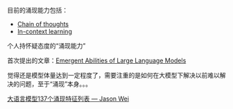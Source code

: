 目前的涌现能力包括：
- [Chain of thoughts](4.%20Artificial%20intelligence/2.%20Approaches/Artificial%20neural%20network/Large%20language%20model/Chain%20of%20thoughts.md)
- [In-context learning](4.%20Artificial%20intelligence/2.%20Approaches/Artificial%20neural%20network/Large%20language%20model/In-context%20learning.md)

个人持怀疑态度的“涌现能力”

首次提出的文章：[Emergent Abilities of Large Language Models](4.%20Artificial%20intelligence/2.%20Approaches/Artificial%20neural%20network/Large%20language%20model/+Papers/Emergent%20Abilities%20of%20Large%20Language%20Models.md)

觉得还是模型体量达到一定程度了，需要注重的是如何在大模型下解决以前难以解决的问题，至于“涌现”本身。。。

[大语言模型137个涌现特征列表 — Jason Wei](https://www.jasonwei.net/blog/emergence)












